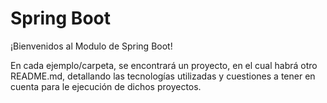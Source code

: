 # Spring Boot
¡Bienvenidos al Modulo de Spring Boot!

En cada ejemplo/carpeta, se encontrará un proyecto, en el cual habrá otro README.md, detallando las tecnologías utilizadas y cuestiones a tener en cuenta para le ejecución de dichos proyectos.
